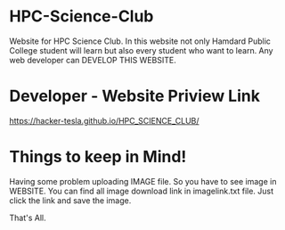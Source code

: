 # HPC-Science-Club
Website for HPC Science Club. In this website not only Hamdard Public College student will learn but also every student who want to learn. Any web developer can DEVELOP THIS WEBSITE.

# Developer - Website Priview Link
https://hacker-tesla.github.io/HPC_SCIENCE_CLUB/

# Things to keep in Mind!
Having some problem uploading IMAGE file. So you have to see image in WEBSITE.
You can find all image download link in imagelink.txt file.
Just click the link and save the image.

That's All.
